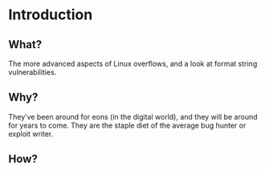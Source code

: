 # Introduction

## What?

The more advanced aspects of Linux overflows, and a look at format string vulnerabilities.

## Why?

They’ve been around for eons (in the digital world), and they will be around for years to come. They are the staple diet of the average bug hunter or exploit writer.

## How?


